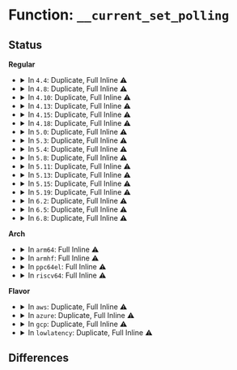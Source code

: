 # Function: <code>__current_set_polling</code>

## Status
<b>Regular</b>
<ul>
<li>
<details>
<summary>In <code>4.4</code>: Duplicate, Full Inline ⚠️</summary>

**Collision:** Static Duplication

**Inline:** Full

**Transformation:** False

**Instances:**

```
In arch/x86/kernel/process.c (ffffffff81038fa6)
Location: include/linux/sched.h:2986
Inline: True
Inline callers:
  - arch/x86/kernel/process.c:mwait_idle
```
```
In arch/x86/kernel/acpi/cstate.c (ffffffff810500cf)
Location: include/linux/sched.h:2986
Inline: True
Inline callers:
  - arch/x86/kernel/acpi/cstate.c:acpi_processor_ffh_cstate_enter
```
```
In kernel/sched/idle.c (ffffffff810c3deb)
Location: include/linux/sched.h:2986
Inline: True
Inline callers:
  - kernel/sched/idle.c:cpu_startup_entry
  - kernel/sched/idle.c:cpu_startup_entry
```
```
In drivers/idle/intel_idle.c (ffffffff8147942c)
Location: include/linux/sched.h:2986
Inline: True
Inline callers:
  - drivers/idle/intel_idle.c:intel_idle
  - drivers/idle/intel_idle.c:intel_idle_freeze
```
```
In drivers/cpuidle/driver.c (ffffffff816bc070)
Location: include/linux/sched.h:2986
Inline: True
Inline callers:
  - drivers/cpuidle/driver.c:poll_idle
```
</details>
</li>
<li>
<details>
<summary>In <code>4.8</code>: Duplicate, Full Inline ⚠️</summary>

**Collision:** Static Duplication

**Inline:** Full

**Transformation:** False

**Instances:**

```
In arch/x86/kernel/process.c (ffffffff81037fe6)
Location: include/linux/sched.h:3263
Inline: True
Inline callers:
  - arch/x86/kernel/process.c:mwait_idle
```
```
In arch/x86/kernel/acpi/cstate.c (ffffffff810502b7)
Location: include/linux/sched.h:3263
Inline: True
Inline callers:
  - arch/x86/kernel/acpi/cstate.c:acpi_processor_ffh_cstate_enter
```
```
In kernel/sched/idle.c (ffffffff810c7aea)
Location: include/linux/sched.h:3263
Inline: True
Inline callers:
  - kernel/sched/idle.c:cpu_startup_entry
  - kernel/sched/idle.c:cpu_startup_entry
```
```
In drivers/idle/intel_idle.c (ffffffff814c7963)
Location: include/linux/sched.h:3263
Inline: True
Inline callers:
  - drivers/idle/intel_idle.c:intel_idle_freeze
  - drivers/idle/intel_idle.c:intel_idle
```
```
In drivers/cpuidle/driver.c (ffffffff8171d980)
Location: include/linux/sched.h:3263
Inline: True
Inline callers:
  - drivers/cpuidle/driver.c:poll_idle
```
</details>
</li>
<li>
<details>
<summary>In <code>4.10</code>: Duplicate, Full Inline ⚠️</summary>

**Collision:** Static Duplication

**Inline:** Full

**Transformation:** False

**Instances:**

```
In arch/x86/kernel/process.c (ffffffff818d3b56)
Location: include/linux/sched.h:3432
Inline: True
Inline callers:
  - arch/x86/kernel/process.c:mwait_idle
```
```
In arch/x86/kernel/acpi/cstate.c (ffffffff818d3d40)
Location: include/linux/sched.h:3432
Inline: True
Inline callers:
  - arch/x86/kernel/acpi/cstate.c:acpi_processor_ffh_cstate_enter
```
```
In kernel/sched/idle.c (ffffffff810cd912)
Location: include/linux/sched.h:3432
Inline: True
Inline callers:
  - kernel/sched/idle.c:do_idle
  - kernel/sched/idle.c:do_idle
```
```
In drivers/idle/intel_idle.c (ffffffff814e987d)
Location: include/linux/sched.h:3432
Inline: True
Inline callers:
  - drivers/idle/intel_idle.c:intel_idle_freeze
  - drivers/idle/intel_idle.c:intel_idle
```
```
In drivers/cpuidle/driver.c (ffffffff818d4040)
Location: include/linux/sched.h:3432
Inline: True
Inline callers:
  - drivers/cpuidle/driver.c:poll_idle
```
</details>
</li>
<li>
<details>
<summary>In <code>4.13</code>: Duplicate, Full Inline ⚠️</summary>

**Collision:** Static Duplication

**Inline:** Full

**Transformation:** False

**Instances:**

```
In arch/x86/kernel/process.c (ffffffff8190ac96)
Location: include/linux/sched/idle.h:21
Inline: True
Inline callers:
  - arch/x86/kernel/process.c:mwait_idle
```
```
In arch/x86/kernel/acpi/cstate.c (ffffffff8190aea0)
Location: include/linux/sched/idle.h:21
Inline: True
Inline callers:
  - arch/x86/kernel/acpi/cstate.c:acpi_processor_ffh_cstate_enter
```
```
In kernel/sched/idle.c (ffffffff810ca322)
Location: include/linux/sched/idle.h:21
Inline: True
Inline callers:
  - kernel/sched/idle.c:do_idle
  - kernel/sched/idle.c:do_idle
```
```
In drivers/idle/intel_idle.c (ffffffff814f549d)
Location: include/linux/sched/idle.h:21
Inline: True
Inline callers:
  - drivers/idle/intel_idle.c:intel_idle_freeze
  - drivers/idle/intel_idle.c:intel_idle
```
```
In drivers/cpuidle/driver.c (ffffffff8190b1d0)
Location: include/linux/sched/idle.h:21
Inline: True
Inline callers:
  - drivers/cpuidle/driver.c:poll_idle
```
</details>
</li>
<li>
<details>
<summary>In <code>4.15</code>: Duplicate, Full Inline ⚠️</summary>

**Collision:** Static Duplication

**Inline:** Full

**Transformation:** False

**Instances:**

```
In arch/x86/kernel/process.c (ffffffff81995006)
Location: include/linux/sched/idle.h:22
Inline: True
Inline callers:
  - arch/x86/kernel/process.c:mwait_idle
```
```
In arch/x86/kernel/acpi/cstate.c (ffffffff81995213)
Location: include/linux/sched/idle.h:22
Inline: True
Inline callers:
  - arch/x86/kernel/acpi/cstate.c:acpi_processor_ffh_cstate_enter
```
```
In kernel/sched/idle.c (ffffffff810d1b40)
Location: include/linux/sched/idle.h:22
Inline: True
Inline callers:
  - kernel/sched/idle.c:do_idle
  - kernel/sched/idle.c:do_idle
```
```
In drivers/idle/intel_idle.c (ffffffff81535d20)
Location: include/linux/sched/idle.h:22
Inline: True
Inline callers:
  - drivers/idle/intel_idle.c:intel_idle_s2idle
  - drivers/idle/intel_idle.c:intel_idle
```
```
In drivers/cpuidle/poll_state.c (ffffffff81995560)
Location: include/linux/sched/idle.h:22
Inline: True
Inline callers:
  - drivers/cpuidle/poll_state.c:poll_idle
```
</details>
</li>
<li>
<details>
<summary>In <code>4.18</code>: Duplicate, Full Inline ⚠️</summary>

**Collision:** Static Duplication

**Inline:** Full

**Transformation:** False

**Instances:**

```
In arch/x86/kernel/process.c (ffffffff819f1585)
Location: include/linux/sched/idle.h:22
Inline: True
Inline callers:
  - arch/x86/kernel/process.c:mwait_idle
```
```
In arch/x86/kernel/acpi/cstate.c (ffffffff819f1771)
Location: include/linux/sched/idle.h:22
Inline: True
Inline callers:
  - arch/x86/kernel/acpi/cstate.c:acpi_processor_ffh_cstate_enter
```
```
In kernel/sched/idle.c (ffffffff810c4265)
Location: include/linux/sched/idle.h:22
Inline: True
Inline callers:
  - kernel/sched/idle.c:do_idle
  - kernel/sched/idle.c:do_idle
```
```
In drivers/idle/intel_idle.c (ffffffff8156b8c1)
Location: include/linux/sched/idle.h:22
Inline: True
Inline callers:
  - drivers/idle/intel_idle.c:intel_idle_s2idle
  - drivers/idle/intel_idle.c:intel_idle
```
```
In drivers/cpuidle/poll_state.c (ffffffff819f1ab5)
Location: include/linux/sched/idle.h:22
Inline: True
Inline callers:
  - drivers/cpuidle/poll_state.c:poll_idle
```
</details>
</li>
<li>
<details>
<summary>In <code>5.0</code>: Duplicate, Full Inline ⚠️</summary>

**Collision:** Static Duplication

**Inline:** Full

**Transformation:** False

**Instances:**

```
In arch/x86/kernel/process.c (ffffffff81a2c9b5)
Location: include/linux/sched/idle.h:22
Inline: True
Inline callers:
  - arch/x86/kernel/process.c:mwait_idle
```
```
In arch/x86/kernel/acpi/cstate.c (ffffffff81a2cc11)
Location: include/linux/sched/idle.h:22
Inline: True
Inline callers:
  - arch/x86/kernel/acpi/cstate.c:acpi_processor_ffh_cstate_enter
```
```
In kernel/sched/idle.c (ffffffff810cd51c)
Location: include/linux/sched/idle.h:22
Inline: True
Inline callers:
  - kernel/sched/idle.c:do_idle
  - kernel/sched/idle.c:do_idle
```
```
In drivers/idle/intel_idle.c (ffffffff81583441)
Location: include/linux/sched/idle.h:22
Inline: True
Inline callers:
  - drivers/idle/intel_idle.c:intel_idle_s2idle
  - drivers/idle/intel_idle.c:intel_idle
```
```
In drivers/cpuidle/poll_state.c (ffffffff81a2cfd4)
Location: include/linux/sched/idle.h:22
Inline: True
Inline callers:
  - drivers/cpuidle/poll_state.c:poll_idle
```
</details>
</li>
<li>
<details>
<summary>In <code>5.3</code>: Duplicate, Full Inline ⚠️</summary>

**Collision:** Static Duplication

**Inline:** Full

**Transformation:** False

**Instances:**

```
In arch/x86/kernel/process.c (ffffffff81a9cb15)
Location: include/linux/sched/idle.h:22
Inline: True
Inline callers:
  - arch/x86/kernel/process.c:mwait_idle
```
```
In arch/x86/kernel/acpi/cstate.c (ffffffff81a9cd7f)
Location: include/linux/sched/idle.h:22
Inline: True
Inline callers:
  - arch/x86/kernel/acpi/cstate.c:acpi_processor_ffh_cstate_enter
```
```
In kernel/sched/idle.c (ffffffff810d5915)
Location: include/linux/sched/idle.h:22
Inline: True
Inline callers:
  - kernel/sched/idle.c:do_idle
  - kernel/sched/idle.c:do_idle
```
```
In drivers/idle/intel_idle.c (ffffffff815b3b8c)
Location: include/linux/sched/idle.h:22
Inline: True
Inline callers:
  - drivers/idle/intel_idle.c:intel_idle_s2idle
  - drivers/idle/intel_idle.c:intel_idle
```
```
In drivers/cpuidle/poll_state.c (ffffffff81a9d146)
Location: include/linux/sched/idle.h:22
Inline: True
Inline callers:
  - drivers/cpuidle/poll_state.c:poll_idle
```
</details>
</li>
<li>
<details>
<summary>In <code>5.4</code>: Duplicate, Full Inline ⚠️</summary>

**Collision:** Static Duplication

**Inline:** Full

**Transformation:** False

**Instances:**

```
In arch/x86/kernel/process.c (ffffffff81ad4365)
Location: include/linux/sched/idle.h:22
Inline: True
Inline callers:
  - arch/x86/kernel/process.c:mwait_idle
```
```
In arch/x86/kernel/acpi/cstate.c (ffffffff81ad45cf)
Location: include/linux/sched/idle.h:22
Inline: True
Inline callers:
  - arch/x86/kernel/acpi/cstate.c:acpi_processor_ffh_cstate_enter
```
```
In kernel/sched/idle.c (ffffffff810dff25)
Location: include/linux/sched/idle.h:22
Inline: True
Inline callers:
  - kernel/sched/idle.c:do_idle
  - kernel/sched/idle.c:do_idle
```
```
In drivers/idle/intel_idle.c (ffffffff815d4dcc)
Location: include/linux/sched/idle.h:22
Inline: True
Inline callers:
  - drivers/idle/intel_idle.c:intel_idle_s2idle
  - drivers/idle/intel_idle.c:intel_idle
```
```
In drivers/cpuidle/poll_state.c (ffffffff81ad4996)
Location: include/linux/sched/idle.h:22
Inline: True
Inline callers:
  - drivers/cpuidle/poll_state.c:poll_idle
```
</details>
</li>
<li>
<details>
<summary>In <code>5.8</code>: Duplicate, Full Inline ⚠️</summary>

**Collision:** Static Duplication

**Inline:** Full

**Transformation:** False

**Instances:**

```
In arch/x86/kernel/process.c (ffffffff81bcc455)
Location: include/linux/sched/idle.h:22
Inline: True
Inline callers:
  - arch/x86/kernel/process.c:mwait_idle
```
```
In arch/x86/kernel/acpi/cstate.c (ffffffff81068af0)
Location: include/linux/sched/idle.h:22
Inline: True
Inline callers:
  - arch/x86/kernel/acpi/cstate.c:mwait_idle_with_hints
```
```
In kernel/sched/idle.c (ffffffff810e840d)
Location: include/linux/sched/idle.h:22
Inline: True
Inline callers:
  - kernel/sched/idle.c:do_idle
  - kernel/sched/idle.c:cpuidle_idle_call
```
```
In drivers/idle/intel_idle.c (ffffffff8167e912)
Location: include/linux/sched/idle.h:22
Inline: True
```
```
In drivers/cpuidle/poll_state.c (ffffffff81bcc954)
Location: include/linux/sched/idle.h:22
Inline: True
Inline callers:
  - drivers/cpuidle/poll_state.c:poll_idle
```
</details>
</li>
<li>
<details>
<summary>In <code>5.11</code>: Duplicate, Full Inline ⚠️</summary>

**Collision:** Static Duplication

**Inline:** Full

**Transformation:** False

**Instances:**

```
In arch/x86/kernel/process.c (ffffffff81c45155)
Location: include/linux/sched/idle.h:22
Inline: True
Inline callers:
  - arch/x86/kernel/process.c:mwait_idle
```
```
In arch/x86/kernel/acpi/cstate.c (ffffffff8106a790)
Location: include/linux/sched/idle.h:22
Inline: True
Inline callers:
  - arch/x86/kernel/acpi/cstate.c:mwait_idle_with_hints
```
```
In kernel/sched/idle.c (ffffffff810e5ffd)
Location: include/linux/sched/idle.h:22
Inline: True
Inline callers:
  - kernel/sched/idle.c:do_idle
  - kernel/sched/idle.c:cpuidle_idle_call
```
```
In drivers/idle/intel_idle.c (ffffffff8169d612)
Location: include/linux/sched/idle.h:22
Inline: True
```
```
In drivers/cpuidle/poll_state.c (ffffffff81c454b4)
Location: include/linux/sched/idle.h:22
Inline: True
Inline callers:
  - drivers/cpuidle/poll_state.c:poll_idle
```
</details>
</li>
<li>
<details>
<summary>In <code>5.13</code>: Duplicate, Full Inline ⚠️</summary>

**Collision:** Static Duplication

**Inline:** Full

**Transformation:** False

**Instances:**

```
In arch/x86/kernel/process.c (ffffffff81c383d5)
Location: include/linux/sched/idle.h:22
Inline: True
Inline callers:
  - arch/x86/kernel/process.c:mwait_idle
```
```
In arch/x86/kernel/acpi/cstate.c (ffffffff8106b257)
Location: include/linux/sched/idle.h:22
Inline: True
Inline callers:
  - arch/x86/kernel/acpi/cstate.c:mwait_idle_with_hints
```
```
In kernel/sched/idle.c (ffffffff810e7fba)
Location: include/linux/sched/idle.h:22
Inline: True
Inline callers:
  - kernel/sched/idle.c:do_idle
  - kernel/sched/idle.c:cpuidle_idle_call
```
```
In drivers/idle/intel_idle.c (ffffffff81680399)
Location: include/linux/sched/idle.h:22
Inline: True
```
```
In drivers/cpuidle/poll_state.c (ffffffff81c38734)
Location: include/linux/sched/idle.h:22
Inline: True
Inline callers:
  - drivers/cpuidle/poll_state.c:poll_idle
```
</details>
</li>
<li>
<details>
<summary>In <code>5.15</code>: Duplicate, Full Inline ⚠️</summary>

**Collision:** Static Duplication

**Inline:** Full

**Transformation:** False

**Instances:**

```
In arch/x86/kernel/process.c (ffffffff81d56c65)
Location: include/linux/sched/idle.h:22
Inline: True
Inline callers:
  - arch/x86/kernel/process.c:mwait_idle
```
```
In arch/x86/kernel/acpi/cstate.c (ffffffff81075d74)
Location: include/linux/sched/idle.h:22
Inline: True
Inline callers:
  - arch/x86/kernel/acpi/cstate.c:mwait_idle_with_hints
```
```
In kernel/sched/idle.c (ffffffff810ff67a)
Location: include/linux/sched/idle.h:22
Inline: True
Inline callers:
  - kernel/sched/idle.c:do_idle
  - kernel/sched/idle.c:cpuidle_idle_call
```
```
In drivers/idle/intel_idle.c (ffffffff816f5106)
Location: include/linux/sched/idle.h:22
Inline: True
```
```
In drivers/cpuidle/poll_state.c (ffffffff81d57014)
Location: include/linux/sched/idle.h:22
Inline: True
Inline callers:
  - drivers/cpuidle/poll_state.c:poll_idle
```
</details>
</li>
<li>
<details>
<summary>In <code>5.19</code>: Duplicate, Full Inline ⚠️</summary>

**Collision:** Static Duplication

**Inline:** Full

**Transformation:** False

**Instances:**

```
In arch/x86/kernel/process.c (ffffffff81f28ed5)
Location: include/linux/sched/idle.h:26
Inline: True
Inline callers:
  - arch/x86/kernel/process.c:mwait_idle
```
```
In arch/x86/kernel/acpi/cstate.c (ffffffff810847cb)
Location: include/linux/sched/idle.h:26
Inline: True
Inline callers:
  - arch/x86/kernel/acpi/cstate.c:mwait_idle_with_hints
```
```
In kernel/sched/build_policy.c (ffffffff8113368a)
Location: include/linux/sched/idle.h:26
Inline: True
Inline callers:
  - kernel/sched/build_policy.c:do_idle
  - kernel/sched/build_policy.c:cpuidle_idle_call
```
```
In drivers/idle/intel_idle.c (ffffffff81821a3b)
Location: include/linux/sched/idle.h:26
Inline: True
```
```
In drivers/cpuidle/poll_state.c (ffffffff81f299e3)
Location: include/linux/sched/idle.h:26
Inline: True
Inline callers:
  - drivers/cpuidle/poll_state.c:poll_idle
```
</details>
</li>
<li>
<details>
<summary>In <code>6.2</code>: Duplicate, Full Inline ⚠️</summary>

**Collision:** Static Duplication

**Inline:** Full

**Transformation:** False

**Instances:**

```
In arch/x86/kernel/process.c (ffffffff820d4bc5)
Location: include/linux/sched/idle.h:26
Inline: True
Inline callers:
  - arch/x86/kernel/process.c:mwait_idle
```
```
In arch/x86/kernel/acpi/cstate.c (ffffffff81097a5b)
Location: include/linux/sched/idle.h:26
Inline: True
Inline callers:
  - arch/x86/kernel/acpi/cstate.c:mwait_idle_with_hints
```
```
In kernel/sched/build_policy.c (ffffffff8115daaa)
Location: include/linux/sched/idle.h:26
Inline: True
Inline callers:
  - kernel/sched/build_policy.c:do_idle
  - kernel/sched/build_policy.c:cpuidle_idle_call
```
```
In drivers/idle/intel_idle.c (ffffffff8195272b)
Location: include/linux/sched/idle.h:26
Inline: True
```
```
In drivers/cpuidle/poll_state.c (ffffffff820d5843)
Location: include/linux/sched/idle.h:26
Inline: True
Inline callers:
  - drivers/cpuidle/poll_state.c:poll_idle
```
</details>
</li>
<li>
<details>
<summary>In <code>6.5</code>: Duplicate, Full Inline ⚠️</summary>

**Collision:** Static Duplication

**Inline:** Full

**Transformation:** False

**Instances:**

```
In arch/x86/kernel/process.c (ffffffff82142fb0)
Location: include/linux/sched/idle.h:28
Inline: True
Inline callers:
  - arch/x86/kernel/process.c:mwait_idle
```
```
In arch/x86/kernel/acpi/cstate.c (ffffffff82143144)
Location: include/linux/sched/idle.h:28
Inline: True
Inline callers:
  - arch/x86/kernel/acpi/cstate.c:acpi_processor_ffh_cstate_enter
```
```
In kernel/sched/build_policy.c (ffffffff8116e19a)
Location: include/linux/sched/idle.h:28
Inline: True
Inline callers:
  - kernel/sched/build_policy.c:do_idle
  - kernel/sched/build_policy.c:cpuidle_idle_call
```
```
In drivers/idle/intel_idle.c (ffffffff8214367a)
Location: include/linux/sched/idle.h:28
Inline: True
Inline callers:
  - drivers/idle/intel_idle.c:intel_idle_s2idle
  - drivers/idle/intel_idle.c:intel_idle_xstate
  - drivers/idle/intel_idle.c:intel_idle_ibrs
  - drivers/idle/intel_idle.c:intel_idle_irq
  - drivers/idle/intel_idle.c:intel_idle
```
```
In drivers/cpuidle/poll_state.c (ffffffff82144017)
Location: include/linux/sched/idle.h:28
Inline: True
Inline callers:
  - drivers/cpuidle/poll_state.c:poll_idle
```
</details>
</li>
<li>
<details>
<summary>In <code>6.8</code>: Duplicate, Full Inline ⚠️</summary>

**Collision:** Static Duplication

**Inline:** Full

**Transformation:** False

**Instances:**

```
In arch/x86/kernel/process.c (ffffffff822256a0)
Location: include/linux/sched/idle.h:28
Inline: True
Inline callers:
  - arch/x86/kernel/process.c:mwait_idle
```
```
In arch/x86/kernel/acpi/cstate.c (ffffffff8222584c)
Location: include/linux/sched/idle.h:28
Inline: True
Inline callers:
  - arch/x86/kernel/acpi/cstate.c:acpi_processor_ffh_cstate_enter
```
```
In kernel/sched/build_policy.c (ffffffff8117b75a)
Location: include/linux/sched/idle.h:28
Inline: True
Inline callers:
  - kernel/sched/build_policy.c:do_idle
  - kernel/sched/build_policy.c:cpuidle_idle_call
```
```
In drivers/idle/intel_idle.c (ffffffff82225d8a)
Location: include/linux/sched/idle.h:28
Inline: True
Inline callers:
  - drivers/idle/intel_idle.c:intel_idle_s2idle
  - drivers/idle/intel_idle.c:intel_idle_xstate
  - drivers/idle/intel_idle.c:intel_idle_ibrs
  - drivers/idle/intel_idle.c:intel_idle_irq
  - drivers/idle/intel_idle.c:intel_idle
```
```
In drivers/cpuidle/poll_state.c (ffffffff82226737)
Location: include/linux/sched/idle.h:28
Inline: True
Inline callers:
  - drivers/cpuidle/poll_state.c:poll_idle
```
</details>
</li>
</ul>
<b>Arch</b>
<ul>
<li>
<details>
<summary>In <code>arm64</code>: Full Inline ⚠️</summary>

**Collision:** Unique Static

**Inline:** Full

**Transformation:** False

**Instances:**

```
In kernel/sched/idle.c (0)
Location: include/linux/sched/idle.h:59
Inline: True
```
</details>
</li>
<li>
<details>
<summary>In <code>armhf</code>: Full Inline ⚠️</summary>

**Collision:** Unique Static

**Inline:** Full

**Transformation:** False

**Instances:**

```
In kernel/sched/idle.c (0)
Location: include/linux/sched/idle.h:59
Inline: True
```
</details>
</li>
<li>
<details>
<summary>In <code>ppc64el</code>: Full Inline ⚠️</summary>

**Collision:** Unique Static

**Inline:** Full

**Transformation:** False

**Instances:**

```
In kernel/sched/idle.c (c00000000018ec98)
Location: include/linux/sched/idle.h:22
Inline: True
Inline callers:
  - kernel/sched/idle.c:do_idle
  - kernel/sched/idle.c:do_idle
```
</details>
</li>
<li>
<details>
<summary>In <code>riscv64</code>: Full Inline ⚠️</summary>

**Collision:** Unique Static

**Inline:** Full

**Transformation:** False

**Instances:**

```
In kernel/sched/idle.c (0)
Location: include/linux/sched/idle.h:59
Inline: True
```
</details>
</li>
</ul>
<b>Flavor</b>
<ul>
<li>
<details>
<summary>In <code>aws</code>: Duplicate, Full Inline ⚠️</summary>

**Collision:** Static Duplication

**Inline:** Full

**Transformation:** False

**Instances:**

```
In arch/x86/kernel/process.c (ffffffff81a731d5)
Location: include/linux/sched/idle.h:22
Inline: True
Inline callers:
  - arch/x86/kernel/process.c:mwait_idle
```
```
In arch/x86/kernel/acpi/cstate.c (ffffffff81a7343f)
Location: include/linux/sched/idle.h:22
Inline: True
Inline callers:
  - arch/x86/kernel/acpi/cstate.c:acpi_processor_ffh_cstate_enter
```
```
In kernel/sched/idle.c (ffffffff810da115)
Location: include/linux/sched/idle.h:22
Inline: True
Inline callers:
  - kernel/sched/idle.c:do_idle
  - kernel/sched/idle.c:do_idle
```
```
In drivers/idle/intel_idle.c (ffffffff815c8b1c)
Location: include/linux/sched/idle.h:22
Inline: True
Inline callers:
  - drivers/idle/intel_idle.c:intel_idle_s2idle
  - drivers/idle/intel_idle.c:intel_idle
```
```
In drivers/cpuidle/poll_state.c (ffffffff81a73806)
Location: include/linux/sched/idle.h:22
Inline: True
Inline callers:
  - drivers/cpuidle/poll_state.c:poll_idle
```
</details>
</li>
<li>
<details>
<summary>In <code>azure</code>: Duplicate, Full Inline ⚠️</summary>

**Collision:** Static Duplication

**Inline:** Full

**Transformation:** False

**Instances:**

```
In arch/x86/kernel/process.c (ffffffff81a2f595)
Location: include/linux/sched/idle.h:22
Inline: True
Inline callers:
  - arch/x86/kernel/process.c:mwait_idle
```
```
In arch/x86/kernel/acpi/cstate.c (ffffffff81a2f7ef)
Location: include/linux/sched/idle.h:22
Inline: True
Inline callers:
  - arch/x86/kernel/acpi/cstate.c:acpi_processor_ffh_cstate_enter
```
```
In kernel/sched/idle.c (ffffffff810c9105)
Location: include/linux/sched/idle.h:22
Inline: True
Inline callers:
  - kernel/sched/idle.c:do_idle
  - kernel/sched/idle.c:do_idle
```
```
In drivers/idle/intel_idle.c (ffffffff815b1b8c)
Location: include/linux/sched/idle.h:22
Inline: True
Inline callers:
  - drivers/idle/intel_idle.c:intel_idle_s2idle
  - drivers/idle/intel_idle.c:intel_idle
```
```
In drivers/cpuidle/poll_state.c (ffffffff81a2fb80)
Location: include/linux/sched/idle.h:22
Inline: True
Inline callers:
  - drivers/cpuidle/poll_state.c:poll_idle
```
</details>
</li>
<li>
<details>
<summary>In <code>gcp</code>: Duplicate, Full Inline ⚠️</summary>

**Collision:** Static Duplication

**Inline:** Full

**Transformation:** False

**Instances:**

```
In arch/x86/kernel/process.c (ffffffff81adf5e5)
Location: include/linux/sched/idle.h:22
Inline: True
Inline callers:
  - arch/x86/kernel/process.c:mwait_idle
```
```
In arch/x86/kernel/acpi/cstate.c (ffffffff81adf84f)
Location: include/linux/sched/idle.h:22
Inline: True
Inline callers:
  - arch/x86/kernel/acpi/cstate.c:acpi_processor_ffh_cstate_enter
```
```
In kernel/sched/idle.c (ffffffff810d6455)
Location: include/linux/sched/idle.h:22
Inline: True
Inline callers:
  - kernel/sched/idle.c:do_idle
  - kernel/sched/idle.c:do_idle
```
```
In drivers/idle/intel_idle.c (ffffffff815c90ac)
Location: include/linux/sched/idle.h:22
Inline: True
Inline callers:
  - drivers/idle/intel_idle.c:intel_idle_s2idle
  - drivers/idle/intel_idle.c:intel_idle
```
```
In drivers/cpuidle/poll_state.c (ffffffff81adfc16)
Location: include/linux/sched/idle.h:22
Inline: True
Inline callers:
  - drivers/cpuidle/poll_state.c:poll_idle
```
</details>
</li>
<li>
<details>
<summary>In <code>lowlatency</code>: Duplicate, Full Inline ⚠️</summary>

**Collision:** Static Duplication

**Inline:** Full

**Transformation:** False

**Instances:**

```
In arch/x86/kernel/process.c (ffffffff81aebd75)
Location: include/linux/sched/idle.h:22
Inline: True
Inline callers:
  - arch/x86/kernel/process.c:mwait_idle
```
```
In arch/x86/kernel/acpi/cstate.c (ffffffff81aec01f)
Location: include/linux/sched/idle.h:22
Inline: True
Inline callers:
  - arch/x86/kernel/acpi/cstate.c:acpi_processor_ffh_cstate_enter
```
```
In kernel/sched/idle.c (ffffffff810e1d55)
Location: include/linux/sched/idle.h:22
Inline: True
Inline callers:
  - kernel/sched/idle.c:do_idle
  - kernel/sched/idle.c:do_idle
```
```
In drivers/idle/intel_idle.c (ffffffff815e2f0c)
Location: include/linux/sched/idle.h:22
Inline: True
Inline callers:
  - drivers/idle/intel_idle.c:intel_idle_s2idle
  - drivers/idle/intel_idle.c:intel_idle
```
```
In drivers/cpuidle/poll_state.c (ffffffff81aec416)
Location: include/linux/sched/idle.h:22
Inline: True
Inline callers:
  - drivers/cpuidle/poll_state.c:poll_idle
```
</details>
</li>
</ul>

## Differences
